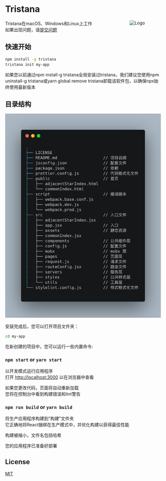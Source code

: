 # Tristana

<img alt="Logo" align="right" src="https://create-react-app.dev/img/logo.svg" width="20%" />

Tristana在macOS、Windows和Linux上工作<br>
如果出现问题，请[提交问题](https://github.com/xuya227939/tristana/issues/new)

## 快速开始

```sh
npm install -g tristana
tristana init my-app
```

如果您以前通过npm install-g tristana全局安装过tristana，我们建议您使用npm uninstall-g tristana或yarn global remove tristana卸载该软件包，以确保npx始终使用最新版本

## 目录结构

![WechatIMG3310](./WechatIMG3310.jpeg)

安装完成后，您可以打开项目文件夹：

```sh
cd my-app
```

在新创建的项目中，您可以运行一些内置命令:

### `npm start` or `yarn start`

以开发模式运行应用程序<br>
打开 [http://localhost:3000](http://localhost:3000/#/dashboard) 以在浏览器中查看

如果您更改代码，页面将自动重新加载 <br>
您将在控制台中看到构建错误和lint警告

### `npm run build` or `yarn build`

将生产应用程序构建到“构建”文件夹<br>
它正确地将React捆绑在生产模式中，并优化构建以获得最佳性能

构建被缩小，文件名包括哈希<br>

您的应用程序已准备好部署

## License

[MIT](https://tldrlegal.com/license/mit-license)
